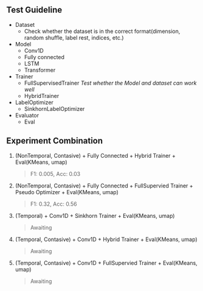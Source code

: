 ## Test Guideline
- Dataset
  - Check whether the dataset is in the correct format(dimension, random shuffle, label rest, indices, etc.)
- Model
  - Conv1D
  - Fully connected
  - LSTM
  - Transformer
- Trainer
  - FullSupervisedTrainer *Test whether the Model and dataset can work well*
  - HybridTrainer
- LabelOptimizer
  - SinkhornLabelOptimizer
- Evaluator
  - Eval


## Experiment Combination
1. (NonTemporal, Contasive)  + Fully Connected + Hybrid Trainer + Eval(KMeans, umap) 
    > F1: 0.005, Acc: 0.03
2. (NonTemporal, Contasive) + Fully Connected + FullSupervied Trainer + Pseudo Optimizer + Eval(KMeans, umap)
    > F1: 0.32, Acc: 0.56

3. (Temporal) + Conv1D + Sinkhorn Trainer + Eval(KMeans, umap)
    > Awaiting

4. (Temporal, Contasive) + Conv1D + Hybrid Trainer + Eval(KMeans, umap)
    > Awaiting

5. (Temporal, Contasive) + Conv1D + FullSupervied Trainer + Eval(KMeans, umap)
    > Awaiting